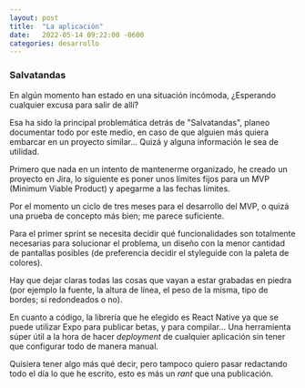 ```yaml
---
layout: post
title:  "La aplicación"
date:   2022-05-14 09:22:00 -0600
categories: desarrollo
---
```


### Salvatandas

En algún momento han estado en una situación incómoda, ¿Esperando cualquier excusa para salir de allí?

Esa ha sido la principal problemática detrás de "Salvatandas", planeo documentar todo por este medio, en caso de que alguien más quiera embarcar en un proyecto similar... Quizá y alguna información le sea de utilidad.

Primero que nada en un intento de mantenerme organizado, he creado un proyecto en Jira, lo siguiente es poner unos límites fijos para un MVP (Minimum Viable Product) y apegarme a las fechas límites.

Por el momento un ciclo de tres meses para el desarrollo del MVP, o quizá una prueba de concepto más bien; me parece suficiente.

Para el primer sprint se necesita decidir qué funcionalidades son totalmente necesarias para solucionar el problema, un diseño con la menor cantidad de pantallas posibles (de preferencia decidir el styleguide con la paleta de colores).

Hay que dejar claras todas las cosas que vayan a estar grabadas en piedra (por ejemplo la fuente, la altura de línea, el peso de la misma, tipo de bordes; si redondeados o no).

En cuanto a código, la librería que he elegido es React Native ya que se puede utilizar Expo para publicar betas, y para compilar... Una herramienta súper útil a la hora de hacer _deployment_ de cualquier aplicación sin tener que configurar todo de manera manual.

Quisiera tener algo más qué decir, pero tampoco quiero pasar redactando todo el día lo que he escrito, esto es más un _rant_ que una publicación.